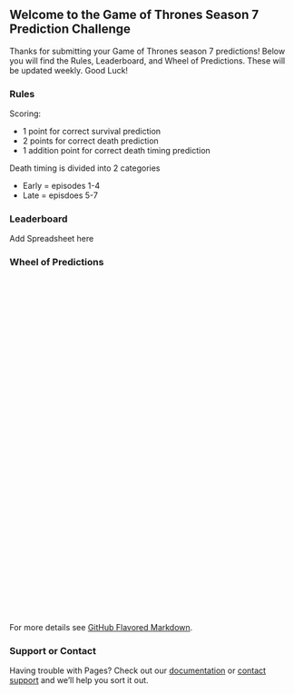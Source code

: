 ## Welcome to the Game of Thrones Season 7 Prediction Challenge

Thanks for submitting your Game of Thrones season 7 predictions! Below you will find the Rules, Leaderboard, and Wheel of Predictions. These will be updated weekly. Good Luck!

### Rules

Scoring:
* 1 point for correct survival prediction
* 2 points for correct death prediction
* 1 addition point for correct death timing prediction 

Death timing is divided into 2 categories
* Early = episodes 1-4
* Late = episdoes 5-7

### Leaderboard

Add Spreadsheet here

### Wheel of Predictions

<style>

.node circle {
  fill: #999;
}

.node text {
  font: 12px sans-serif;
}

.node--internal circle {
  fill: #555;
}

.node--internal text {
  text-shadow: 0 1px 0 #fff, 0 -1px 0 #fff, 1px 0 0 #fff, -1px 0 0 #fff;
}

.link {
  fill: none;
  stroke: #555;
  stroke-opacity: 0.4;
  stroke-width: 1.5px;
}
</style>
<svg width="560" height="660"></svg>
<script src="https://d3js.org/d3.v4.min.js"></script>
<script>

var svg = d3.select("svg"),
    width = +svg.attr("width"),
    height = +svg.attr("height"),
    g = svg.append("g").attr("transform", "translate(" + (width / 2 + 40) + "," + (height / 2 + 90) + ")");

var stratify = d3.stratify()
    .parentId(function(d) { return d.id.substring(0, d.id.lastIndexOf(".")); });

var tree = d3.tree()
    .size([2 * Math.PI, 200])
    .separation(function(a, b) { return (a.parent == b.parent ? 1 : 2) / a.depth; });

d3.csv("WadeWarren1.github.io/gotwheeldata.csv", function(error, data) {
  if (error) throw error;

  var root = tree(stratify(data));

  var link = g.selectAll(".link")
    .data(root.links())
    .enter().append("path")
      .attr("class", "link")
      .attr("d", d3.linkRadial()
          .angle(function(d) { return d.x; })
          .radius(function(d) { return d.y; }))


  var node = g.selectAll(".node")
    .data(root.descendants())
    .enter().append("g")
      .attr("class", function(d) { return "node" + (d.children ? " node--internal" : " node--leaf"); })
      .attr("transform", function(d) { return "translate(" + radialPoint(d.x, d.y) + ")"; })

  node.append("circle")
      .attr("r", 2.5)
      .attr("fill", "pink")

  node.append("text")
      .attr("dy", "0.31em")
      .attr("x", function(d) { return d.x < Math.PI === !d.children ? 6 : -6; })
      .attr("text-anchor", function(d) { return d.x < Math.PI === !d.children ? "start" : "end"; })
      .attr("transform", function(d) { return "rotate(" + (d.x < Math.PI ? d.x - Math.PI / 2 : d.x + Math.PI / 2) * 180 / Math.PI + ")"; })
      .text(function(d) { return d.id.substring(d.id.lastIndexOf(".") + 1); })
      .style("font-size", function(d) {if (d.id.length < 10) {return 25} else if (d.id.length < 15) {return 20}})
      .attr("fill", "Black")
});

function radialPoint(x, y) {
  return [(y = +y) * Math.cos(x -= Math.PI / 2), y * Math.sin(x)];
}

</script>


For more details see [GitHub Flavored Markdown](https://guides.github.com/features/mastering-markdown/).

### Support or Contact

Having trouble with Pages? Check out our [documentation](https://help.github.com/categories/github-pages-basics/) or [contact support](https://github.com/contact) and we’ll help you sort it out.
